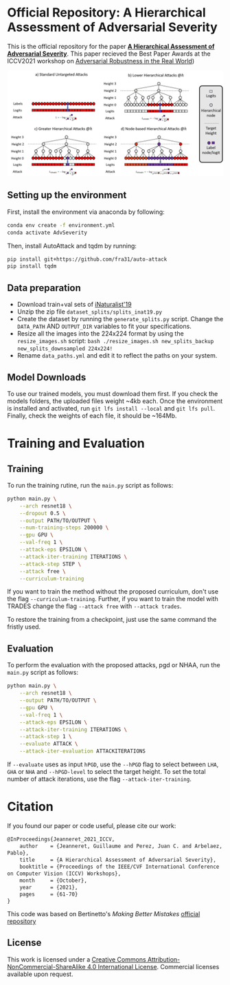 # Official Repository: A Hierarchical Assessment of Adversarial Severity

This is the official repository for the paper [**A Hierarchical Assessment of Adversarial Severity**](https://openaccess.thecvf.com/content/ICCV2021W/AROW/html/Jeanneret_A_Hierarchical_Assessment_of_Adversarial_Severity_ICCVW_2021_paper.html). This paper recieved the Best Paper Awards at the ICCV2021 workshop on [Adversarial Robustness in the Real World](https://iccv21-adv-workshop.github.io/))

![Hierarchical Adversarial Attacks](images/h-attacks.png)

## Setting up the environment

First, install the environment via anaconda by following:
```bash
conda env create -f environment.yml
conda activate AdvSeverity
```

Then, install AutoAttack and tqdm by running:
```bash
pip install git+https://github.com/fra31/auto-attack
pip install tqdm
```

## Data preparation

 * Download train+val sets of [iNaturalist'19](https://www.kaggle.com/c/inaturalist-2019-fgvc6)
 * Unzip the zip file `dataset_splits/splits_inat19.py`
 * Create the dataset by running the `generate_splits.py` script. Change the `DATA_PATH` AND `OUTPUT_DIR` variables to fit your specifications.
 * Resize all the images into the 224x224 format by using the `resize_images.sh` script: `bash ./resize_images.sh new_splits_backup new_splits_downsampled 224x224!`
 * Rename `data_paths.yml` and edit it to reflect the paths on your system. 


## Model Downloads

To use our trained models, you must download them first. If you check the models folders, the uploaded files weight \~4kb each. Once the environment is installed and activated, run `git lfs install --local` and `git lfs pull`. Finally, check the weights of each file, it should be \~164Mb.

# Training and Evaluation

## Training

To run the training rutine, run the `main.py` script as follows:

```bash
python main.py \
    --arch resnet18 \
    --dropout 0.5 \
    --output PATH/TO/OUTPUT \
    --num-training-steps 200000 \
    --gpu GPU \
    --val-freq 1 \
    --attack-eps EPSILON \
    --attack-iter-training ITERATIONS \
    --attack-step STEP \
    --attack free \
    --curriculum-training
```

If you want to train the method without the proposed curriculum, don't use the flag `--curriculum-training`. Further, if you want to train the model with TRADES change the flag `--attack free` with `--attack trades`.

To restore the training from a checkpoint, just use the same command the fristly used.

## Evaluation

To perform the evaluation with the proposed attacks, pgd or NHAA, run the `main.py` script as follows:

```bash
python main.py \
    --arch resnet18 \
    --output PATH/TO/OUTPUT \
    --gpu GPU \
    --val-freq 1 \
    --attack-eps EPSILON \
    --attack-iter-training ITERATIONS \
    --attack-step 1 \
    --evaluate ATTACK \
    --attack-iter-evaluation ATTACKITERATIONS
```

If `--evaluate` uses as input `hPGD`, use the `--hPGD` flag to select between `LHA`, `GHA` or `NHA` and `--hPGD-level` to select the target height. To set the total number of attack iterations, use the flag `--attack-iter-training`.

# Citation

If you found our paper or code useful, please cite our work:

```
@InProceedings{Jeanneret_2021_ICCV,
    author    = {Jeanneret, Guillaume and Perez, Juan C. and Arbelaez, Pablo},
    title     = {A Hierarchical Assessment of Adversarial Severity},
    booktitle = {Proceedings of the IEEE/CVF International Conference on Computer Vision (ICCV) Workshops},
    month     = {October},
    year      = {2021},
    pages     = {61-70}
}
```

This code was based on Bertinetto's *Making Better Mistakes* [official repository](https://github.com/fiveai/making-better-mistakes)

## License

This work is licensed under a [Creative Commons Attribution-NonCommercial-ShareAlike 4.0 International License](https://creativecommons.org/licenses/by-nc-sa/4.0/).
Commercial licenses available upon request.

